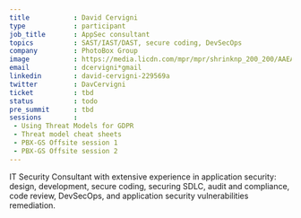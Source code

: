 ```yaml
---
title           : David Cervigni
type            : participant
job_title       : AppSec consultant
topics          : SAST/IAST/DAST, secure coding, DevSecOps
company         : PhotoBox Group
image           : https://media.licdn.com/mpr/mpr/shrinknp_200_200/AAEAAQAAAAAAAAjtAAAAJGNlMzIyZTEzLWI0NjUtNGI2Yy1iMzJkLWI2YzA4ZjM1ZWE4Nw.jpg
email           : dcervigni*gmail
linkedin        : david-cervigni-229569a
twitter         : DavCervigni
ticket          : tbd
status          : todo
pre_summit      : tbd
sessions        :
 - Using Threat Models for GDPR
 - Threat model cheat sheets
 - PBX-GS Offsite session 1
 - PBX-GS Offsite session 2
---
```



IT Security Consultant with extensive experience in application security: design, development, secure coding, securing SDLC, audit and compliance, code review, DevSecOps, and application security vulnerabilities remediation.
